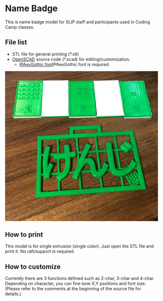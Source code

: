 # Name Badge

This is name badge model for SIJP staff and participants used in Coding Camp classes.

## File list

 * STL file for general printing (\*.stl)
 * [OpenSCAD](http://www.openscad.org/) source code (\*.scad) for editing/customization.
    * [IPAexGothic font](http://ipafont.ipa.go.jp/)IPAexGothic font is required.

![Sample](PrintSample.png)

## How to print

This model is for single extrusion (single color). 
Just open the STL file and print it. No raft/support is required.

## How to customize

Currently there are 3 functions defined such as 2-char, 3-char and 4-char.
Depending on character, you can fine tune X,Y positions and font size.
(Please refer to the comments at the beginning of the source file for details.)

